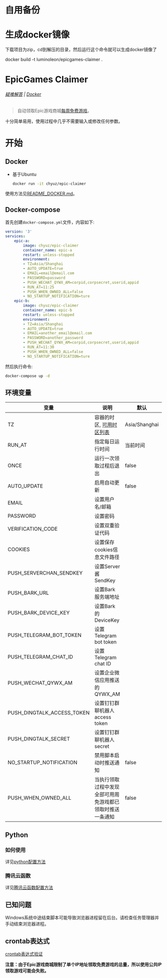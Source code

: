 # 自用备份
# 生成docker镜像
下载项目为zip，cd到解压的目录，然后运行这个命令就可以生成docker镜像了

docker build -t luminoleon/epicgames-claimer .
# EpicGames Claimer

<!-- [START badges] -->

<!-- ![](https://img.shields.io/badge/language-python-3572A5.svg) ![](https://img.shields.io/github/license/luminoleon/epicgames-claimer.svg) ![](https://img.shields.io/github/last-commit/luminoleon/epicgames-claimer.svg) -->

<!-- [END badges] -->

###### [疑难解答](docs/troubleshooting.md) | [Docker](docs/README_DOCKER.md)

> 自动领取Epic游戏商城[每周免费游戏](https://www.epicgames.com/store/free-games)。

十分简单易用，使用过程中几乎不需要输入或修改任何参数。

# 开始

## Docker

* 基于Ubuntu
    
    ``` bash
    docker run -it chyuz/epic-claimer
    ```

使用方法见[README_DOCKER.md](docs/README_DOCKER.md)。

## Docker-compose
首先创建`docker-compose.yml`文件，内容如下:

```yaml
version: '3'
services:
    epic-a:
        image: chyuz/epic-claimer
        container_name: epic-a
        restart: unless-stopped
        environment:
        - TZ=Asia/Shanghai
        - AUTO_UPDATE=true
        - EMAIL=email@email.com
        - PASSWORD=password
        - PUSH_WECHAT_QYWX_AM=corpid,corpsecret,userid,appid
        - RUN_AT=11:25
        - PUSH_WHEN_OWNED_ALL=false
        - NO_STARTUP_NOTIFICATION=ture
    epic-b:
        image: chyuz/epic-claimer
        container_name: epic-b
        restart: unless-stopped
        environment:
        - TZ=Asia/Shanghai
        - AUTO_UPDATE=true
        - EMAIL=another_email@email.com
        - PASSWORD=another_password
        - PUSH_WECHAT_QYWX_AM=corpid,corpsecret,userid,appid
        - RUN_AT=11:30
        - PUSH_WHEN_OWNED_ALL=false
        - NO_STARTUP_NOTIFICATION=ture
```

然后执行命令:

```bash
docker-compose up -d
```

## 环境变量

| 变量                       | 说明                                                                                          | 默认          | 备注                                                      |
| -------------------------- | --------------------------------------------------------------------------------------------- | ------------- | --------------------------------------------------------- |
| TZ                         | 容器的时区, [可用时区列表](https://en.wikipedia.org/wiki/List_of_tz_database_time_zones#List) | Asia/Shanghai |                                                           |
| RUN_AT                     | 指定每日运行时间                                                                              | 当前时间      | 格式：HH:MM                                               |
| ONCE                       | 运行一次领取过程后退出                                                                        | false         | true/false 仅在你想要测试或者通过其他方式定时启动时使用此参数 |
| AUTO_UPDATE                | 启用自动更新                                                                                  | false         | true/false                                                |
| EMAIL                      | 设置用户名/邮箱                                                                               |               |                                                           |
| PASSWORD                   | 设置密码                                                                                      |               |                                                           |
| VERIFICATION_CODE          | 设置双重验证代码                                                                              |               |                                                           |
| COOKIES                    | 设置保存cookies信息文件路径                                                                   |               | 用`get_cookies.py`或者`get_cookies.exe`获取               |
| PUSH_SERVERCHAN_SENDKEY    | 设置Server酱SendKey                                                                           |               |                                                           |
| PUSH_BARK_URL              | 设置Bark服务端地址                                                                            |               | 默认: https://api.day.app/push                            |
| PUSH_BARK_DEVICE_KEY       | 设置Bark的DeviceKey                                                                           |               |                                                           |
| PUSH_TELEGRAM_BOT_TOKEN    | 设置Telegram bot token                                                                        |               |                                                           |
| PUSH_TELEGRAM_CHAT_ID      | 设置Telegram chat ID                                                                          |               |                                                           |
| PUSH_WECHAT_QYWX_AM        | 设置企业微信应用推送的QYWX_AM                                                                 |               | 参考：http://note.youdao.com/s/HMiudGkb                   |
| PUSH_DINGTALK_ACCESS_TOKEN | 设置钉钉群聊机器人access token                                                                |               |                                                           |
| PUSH_DINGTALK_SECRET       | 设置钉钉群聊机器人secret                                                                      |               | 没有勾选加签则不需要此参数                                |
| NO_STARTUP_NOTIFICATION    | 禁用脚本启动时推送通知                                                                        | false         | true/false                                                |
| PUSH_WHEN_OWNED_ALL        | 当执行领取过程中发现全部可用周免游戏都已领取时推送一条通知                                    | false         | true/false 默认没有游戏被领取时不会推送通知               |


## Python

### 如何使用

详见[python配置方法](docs/README_PYTHON.md)


### 腾讯云函数

详见[腾讯云函数配置方法](docs/README_TencentCloudFunction.md)

## 已知问题

Windows系统中途结束脚本可能导致浏览器进程留在后台。请检查任务管理器并手动结束浏览器进程。

## crontab表达式
[crontab表达式验证](https://www.matools.com/crontab)

**注意：由于Epic游戏商城限制了单个IP地址领取免费游戏的总量，所以使用公共IP领取游戏可能会失败。**
